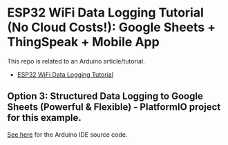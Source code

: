 # ESP32 WiFi Data Logging Tutorial (No Cloud Costs!): Google Sheets + ThingSpeak + Mobile App

This repo is related to an Arduino article/tutorial.

* [ESP32 WiFi Data Logging Tutorial](https://bj-dehaan-solutions.com.au/articles/arduino-esp32-iot/esp32-wifi-data-logging-tutorial-google-sheets-thingSpeak)

## Option 3: Structured Data Logging to Google Sheets (Powerful & Flexible) - PlatformIO project for this example. 

[See here](https://github.com/Ben-BJD/ESP32-WiFi-Data-Logging-03-GoogleSheets-Arduino-IDE) for the Arduino IDE source code.
